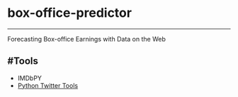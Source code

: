 # box-office-predictor
-----------------------
Forecasting Box-office Earnings with Data on the Web

#Tools
-----------------------
- IMDbPY
- [Python Twitter Tools](https://github.com/sixohsix/twitter/blob/master/README)
